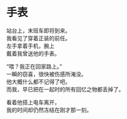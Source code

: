 # 手表

站台上，末班车即将到来。\
我看见了穿着正装的前任。\
左手拿着手机，腕上\
戴着我曾送他的手表。

“喂？我正在回家路上。”\
一瞬的窃喜，很快被伤感所淹没。\
他大概什么都不记得了吧。\
而我，早已把在一起时的所有回忆之物都丢掉了。

看着他搭上电车离开，\
我的时间却仍然冻结在刚才那一刻。
